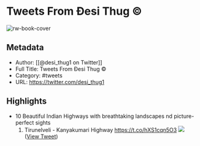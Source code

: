 # Tweets From Đesi Thug ©

![rw-book-cover](https://pbs.twimg.com/profile_images/1559505794227310592/6pTsc0X8.jpg)

## Metadata
- Author: [[@desi_thug1 on Twitter]]
- Full Title: Tweets From Đesi Thug ©
- Category: #tweets
- URL: https://twitter.com/desi_thug1

## Highlights
- 10 Beautiful Indian Highways with breathtaking landscapes nd picture-perfect sights
  1. Tirunelveli - Kanyakumari Highway https://t.co/hXS1cqn5O3
  ![](https://pbs.twimg.com/media/FgDzCczUoAAmv98.jpg) ([View Tweet](https://twitter.com/desi_thug1/status/1585534309703696384))
